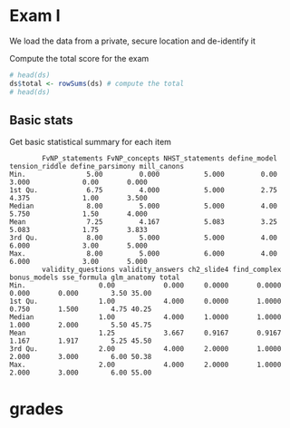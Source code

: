 # Exam I

<!-- These two chunks should be added in the beginning of every .Rmd that you want to source an .R script -->
<!--  The 1st mandatory chunck  -->
<!--  Set the working directory to the repository's base directory -->


<!--  The 2nd mandatory chunck  -->
<!-- Set the report-wide options, and point to the external code file. -->


















We load the data from a private, secure location and de-identify it


Compute the total score for the exam

```r
# head(ds) 
ds$total <- rowSums(ds) # compute the total
# head(ds)
```

## Basic stats
Get basic statistical summary for each item

```
        FvNP_statements FvNP_concepts NHST_statements define_model tension_riddle define_parsimony mill_canons
Min.               5.00         0.000           5.000         0.00          3.000             0.00       0.000
1st Qu.            6.75         4.000           5.000         2.75          4.375             1.00       3.500
Median             8.00         5.000           5.000         4.00          5.750             1.50       4.000
Mean               7.25         4.167           5.083         3.25          5.083             1.75       3.833
3rd Qu.            8.00         5.000           5.000         4.00          6.000             3.00       5.000
Max.               8.00         5.000           6.000         4.00          6.000             3.00       5.000
        validity_questions validity_answers ch2_slide4 find_complex bonus_models sse_formula glm_anatomy total
Min.                  0.00            0.000     0.0000       0.0000        0.000       0.000        3.50 35.00
1st Qu.               1.00            4.000     0.0000       1.0000        0.750       1.500        4.75 40.25
Median                1.00            4.000     1.0000       1.0000        1.000       2.000        5.50 45.75
Mean                  1.25            3.667     0.9167       0.9167        1.167       1.917        5.25 45.50
3rd Qu.               2.00            4.000     2.0000       1.0000        2.000       3.000        6.00 50.38
Max.                  2.00            4.000     2.0000       1.0000        2.000       3.000        6.00 55.00
```




# grades 


